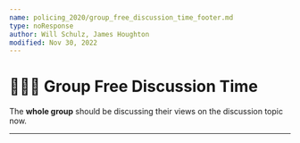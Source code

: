 ```yaml
---
name: policing_2020/group_free_discussion_time_footer.md
type: noResponse
author: Will Schulz, James Houghton
modified: Nov 30, 2022
---
```


# 👤👤👤 Group Free Discussion Time

The **whole group** should be discussing their views on the discussion topic now.

---
